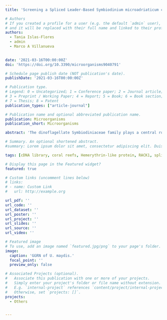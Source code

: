```yaml
---
title: 'Screening a Spliced Leader-Based Symbiodinium microadriaticum cDNA library using the yeast-two hybrid system reveals a hemerythrin-like protein as a putative SmicRACK1 ligand'

# Authors
# If you created a profile for a user (e.g. the default `admin` user), write the username (folder name) here
# and it will be replaced with their full name and linked to their profile.
authors:
  - Tania Islas-Flores
  - admin
  - Marco A Villanueva
  

date: '2021-03-16T00:00:00Z'
doi: 'https://doi.org/10.3390/microorganisms9040791'

# Schedule page publish date (NOT publication's date).
publishDate: '2021-03-16T00:00:00Z'

# Publication type.
# Legend: 0 = Uncategorized; 1 = Conference paper; 2 = Journal article;
# 3 = Preprint / Working Paper; 4 = Report; 5 = Book; 6 = Book section;
# 7 = Thesis; 8 = Patent
publication_types: ["article-journal"]

# Publication name and optional abbreviated publication name.
publication: Microorganisms
publication_short: Microorganisms

abstract: 'The dinoflagellate Symbiodiniaceae family plays a central role in the health of the coral reef ecosystem via the symbiosis that establishes with its inhabiting cnidarians and supports the host metabolism. In the last few decades, coral reefs have been threatened by pollution and rising temperatures which have led to coral loss. These events have raised interest in studying Symbiodiniaceae and their hosts; however, progress in understanding their metabolism, signal transduction pathways, and physiology in general, has been slow because dinoflagellates present peculiar characteristics. We took advantage of one of these peculiarities; namely, the post-transcriptional addition of a Dino Spliced Leader (Dino-SL) to the 5′ end of the nuclear mRNAs, and used it to generate cDNA libraries from Symbiodinium microadriaticum. We compared sequences from two Yeast-Two Hybrid System cDNA Libraries, one based on the Dino-SL sequence, and the other based on the SMART technology (Switching Mechanism at 5′ end of RNA Transcript) which exploits the template switching function of the reverse transcriptase. Upon comparison of the performance of both libraries, we obtained a significantly higher yield, number and length of sequences, number of transcripts, and better 5′ representation from the Dino-SL based library than from the SMART library. In addition, we confirmed that the cDNAs from the Dino-SL library were adequately expressed in the yeast cells used for the Yeast-Two Hybrid System which resulted in successful screening for putative SmicRACK1 ligands, which yielded a putative hemerythrin-like protein'

# Summary. An optional shortened abstract.
#summary: Lorem ipsum dolor sit amet, consectetur adipiscing elit. Duis posuere tellus ac convallis placerat. Proin tincidunt magna sed ex sollicitudin condimentum.

tags: [cDNA library, coral reefs, Hemerythrin-like protein, RACK1, spliced leader, Symbiodinium, yeast two-hybrid]

# Display this page in the Featured widget?
featured: true

# Custom links (uncomment lines below)
# links:
# - name: Custom Link 
#   url: http://example.org

url_pdf: ''
url_code: ''
url_dataset: ''
url_poster: ''
url_project: ''
url_slides: ''
url_source: ''
url_video: ''

# Featured image
# To use, add an image named `featured.jpg/png` to your page's folder.
image:
  caption: 'GGRN of U. maydis.'
  focal_point: ''
  preview_only: false

# Associated Projects (optional).
#   Associate this publication with one or more of your projects.
#   Simply enter your project's folder or file name without extension.
#   E.g. `internal-project` references `content/project/internal-project/index.md`.
#   Otherwise, set `projects: []`.
projects:
  - Others


---
```


